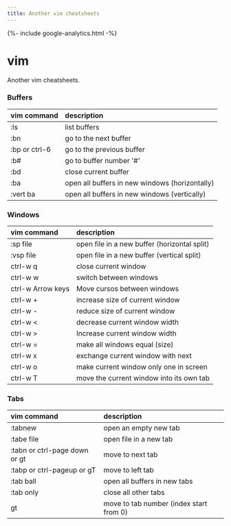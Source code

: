 ```yaml
---
title: Another vim cheatsheets
---
```

{%- include google-analytics.html -%}

# vim

Another vim cheatsheets.


### Buffers

| vim command | description |
| :---------- | :---------- |
| :ls           | list buffers |
| :bn           | go to the next buffer |
| :bp or ctrl-6 | go to the previous buffer |
| :b#           | go to buffer number '#' |
| :bd           | close current buffer |
| :ba           | open all buffers in new windows (horizontally) |
| :vert ba      | open all buffers in new windows (vertically) |

### Windows

| vim command | description |
| :---------- | :---------- |
| :sp file    | open file in a new buffer (horizontal split) |
| :vsp file   | open file in a new buffer (vertical split) |
| ctrl-w q    | close current window |
| ctrl-w w    | switch between windows |
| ctrl-w Arrow keys | Move cursos between windows |
| ctrl-w +    | increase size of current window |
| ctrl-w -    | reduce size of current window |
| ctrl-w <    | decrease current window width |
| ctrl-w >    | Increase current window width |
| ctrl-w =    | make all windows equal (size) |
| ctrl-w x    | exchange current window with next |
| ctrl-w o    | make current window only one in screen |
| ctrl-w T    | move the current window into its own tab |

### Tabs

| vim command | description |
| :---------- | :---------- |
| :tabnew     | open an empty new tab |
| :tabe file  | open file in a new tab |
| :tabn or ctrl-page down or gt | move to next tab |
| :tabp or ctrl-pageup or gT | move to left tab |
| :tab ball | open all buffers in new tabs |
| :tab only | close all other tabs |
| <number>gt | move to tab number (index start from 0) |



